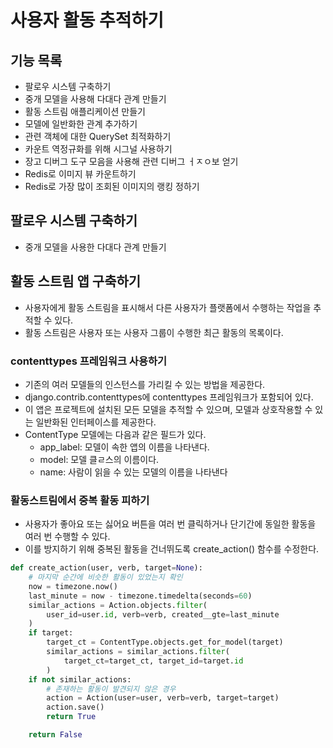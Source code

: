 # 사용자 활동 추적하기

## 기능 목록
- 팔로우 시스템 구축하기
- 중개 모델을 사용해 다대다 관계 만들기
- 활동 스트림 애플리케이션 만들기
- 모델에 일반화한 관계 추가하기
- 관련 객체에 대한 QuerySet 최적화하기
- 카운트 역정규화를 위해 시그널 사용하기
- 장고 디버그 도구 모음을 사용해 관련 디버그 ㅓㅈㅇ보 얻기
- Redis로 이미지 뷰 카운트하기
- Redis로 가장 많이 조회된 이미지의 랭킹 정하기

## 팔로우 시스템 구축하기
- 중개 모델을 사용한 다대다 관계 만들기

## 활동 스트림 앱 구축하기
- 사용자에게 활동 스트림을 표시해서 다른 사용자가 플랫폼에서 수행하는 작업을 추적할 수 있다.
- 활동 스트림은 사용자 또는 사용자 그룹이 수행한 최근 활동의 목록이다.

### contenttypes 프레임워크 사용하기
- 기존의 여러 모델들의 인스턴스를 가리킬 수 있는 방법을 제공한다.
- django.contrib.contenttypes에 contenttypes 프레임워크가 포함되어 있다.
- 이 앱은 프로젝트에 설치된 모든 모델을 추적할 수 있으며, 모델과 상호작용할 수 있는 일반화된 인터페이스를 제공한다.
- ContentType 모델에는 다음과 같은 필드가 있다.
    - app_label: 모델이 속한 앱의 이름을 나타낸다.
    - model: 모델 클ㄹ스의 이름이다.
    - name: 사람이 읽을 수 있는 모델의 이름을 나타낸다

### 활동스트림에서 중복 활동 피하기
- 사용자가 좋아요 또는 싫어요 버튼을 여러 번 클릭하거나 단기간에 동일한 활동을 여러 번 수행할 수 있다.
- 이를 방지하기 위해 중복된 활동을 건너뛰도록 create_action() 함수를 수정한다.
```python
def create_action(user, verb, target=None):
    # 마지막 순간에 비슷한 활동이 있었는지 확인
    now = timezone.now()
    last_minute = now - timezone.timedelta(seconds=60)
    similar_actions = Action.objects.filter(
        user_id=user.id, verb=verb, created__gte=last_minute
    )
    if target:
        target_ct = ContentType.objects.get_for_model(target)
        similar_actions = similar_actions.filter(
            target_ct=target_ct, target_id=target.id
        )
    if not similar_actions:
        # 존재하는 활동이 발견되지 않은 경우
        action = Action(user=user, verb=verb, target=target)
        action.save()
        return True

    return False
```